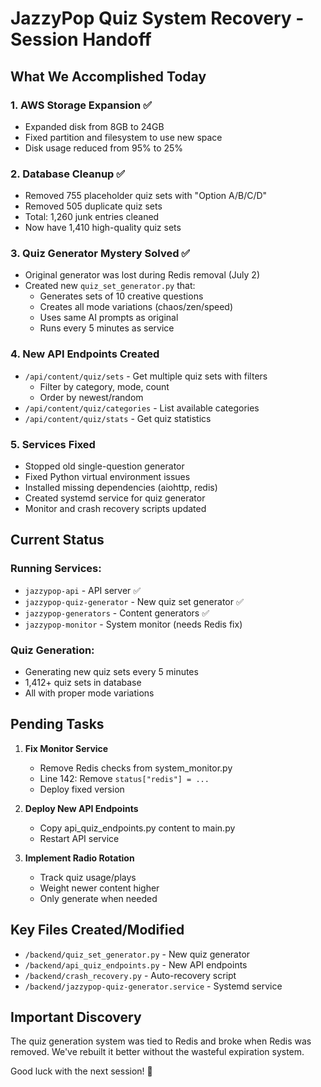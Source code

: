 # JazzyPop Quiz System Recovery - Session Handoff

## What We Accomplished Today

### 1. AWS Storage Expansion ✅
- Expanded disk from 8GB to 24GB
- Fixed partition and filesystem to use new space
- Disk usage reduced from 95% to 25%

### 2. Database Cleanup ✅
- Removed 755 placeholder quiz sets with "Option A/B/C/D"
- Removed 505 duplicate quiz sets
- Total: 1,260 junk entries cleaned
- Now have 1,410 high-quality quiz sets

### 3. Quiz Generator Mystery Solved ✅
- Original generator was lost during Redis removal (July 2)
- Created new `quiz_set_generator.py` that:
  - Generates sets of 10 creative questions
  - Creates all mode variations (chaos/zen/speed)
  - Uses same AI prompts as original
  - Runs every 5 minutes as service

### 4. New API Endpoints Created
- `/api/content/quiz/sets` - Get multiple quiz sets with filters
  - Filter by category, mode, count
  - Order by newest/random
- `/api/content/quiz/categories` - List available categories
- `/api/content/quiz/stats` - Get quiz statistics

### 5. Services Fixed
- Stopped old single-question generator
- Fixed Python virtual environment issues
- Installed missing dependencies (aiohttp, redis)
- Created systemd service for quiz generator
- Monitor and crash recovery scripts updated

## Current Status

### Running Services:
- `jazzypop-api` - API server ✅
- `jazzypop-quiz-generator` - New quiz set generator ✅
- `jazzypop-generators` - Content generators ✅
- `jazzypop-monitor` - System monitor (needs Redis fix)

### Quiz Generation:
- Generating new quiz sets every 5 minutes
- 1,412+ quiz sets in database
- All with proper mode variations

## Pending Tasks

1. **Fix Monitor Service**
   - Remove Redis checks from system_monitor.py
   - Line 142: Remove `status["redis"] = ...`
   - Deploy fixed version

2. **Deploy New API Endpoints**
   - Copy api_quiz_endpoints.py content to main.py
   - Restart API service

3. **Implement Radio Rotation**
   - Track quiz usage/plays
   - Weight newer content higher
   - Only generate when needed

## Key Files Created/Modified

- `/backend/quiz_set_generator.py` - New quiz generator
- `/backend/api_quiz_endpoints.py` - New API endpoints
- `/backend/crash_recovery.py` - Auto-recovery script
- `/backend/jazzypop-quiz-generator.service` - Systemd service

## Important Discovery

The quiz generation system was tied to Redis and broke when Redis was removed. We've rebuilt it better without the wasteful expiration system.

Good luck with the next session! 🚀